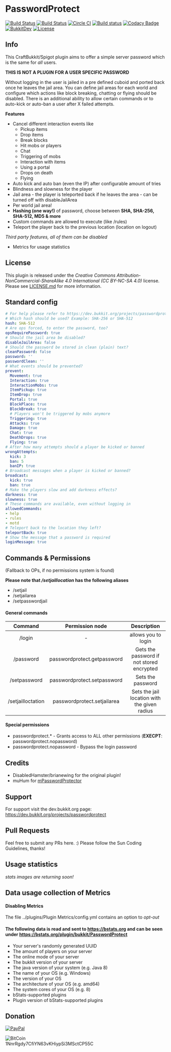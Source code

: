 # PasswordProtect
[![Build Status](https://ci.dustplanet.de/job/PasswordProtect/badge/icon)](https://ci.dustplanet.de/job/PasswordProtect/)
[![Build Status](https://travis-ci.org/timbru31/PasswordProtect.svg?branch=master)](https://travis-ci.org/timbru31/PasswordProtect)
[![Circle CI](https://img.shields.io/circleci/project/timbru31/PasswordProtect.svg)](https://circleci.com/gh/timbru31/PasswordProtect)
[![Build status](https://ci.appveyor.com/api/projects/status/alqexsstuby24650?svg=true)](https://ci.appveyor.com/project/timbru31/passwordprotect)
[![Codacy Badge](https://api.codacy.com/project/badge/Grade/c44d903ca5124d3c8b3278070c0eb704)](https://www.codacy.com/app/timbru31/PasswordProtect?utm_source=github.com&utm_medium=referral&utm_content=timbru31/PasswordProtect&utm_campaign=badger)
[![BukkitDev](https://img.shields.io/badge/BukkitDev-v1.3.1-orange.svg)](https://dev.bukkit.org/projects/passwordprotect)
[![License](https://img.shields.io/badge/License-CC%20BY--NC--SA%204.0-blue.svg)](LICENSE.md)

## Info
This CraftBukkit/Spigot plugin aims to offer a simple server password which is the same for _all_ users.

**THIS IS NOT A PLUGIN FOR A USER SPECIFIC PASSWORD**

Without logging in the user is jailed in a pre defined cuboid and ported back once he leaves the jail area.
You can define jail areas for each world and configure which actions like block breaking, chatting or flying should be disabled.
There is an additional ability to allow certain commands or to auto-kick or auto-ban a user after X failed attempts.

**Features**
* Cancel different interaction events like
  * Pickup items
  * Drop items
  * Break blocks
  * Hit mobs or players
  * Chat
  * Triggering of mobs
  * Interaction with items
  * Using a portal
  * Drops on death
  * Flying
* Auto kick and auto ban (even the IP) after configurable amount of tries
* Blindness and slowness for the player
* Jail area - the player is teleported back if he leaves the area - can be turned off with disableJailArea
* Per world jail area!
* **Hashing (one way!)** of password, choose between **SHA, SHA-256, SHA-512, MD5 & more**
* Custom commands are allowed to execute (like /rules)
* Teleport the player back to the previous location (location on logout)

*Third party features, all of them can be disabled*
* Metrics for usage statistics

## License
This plugin is released under the
*Creative Commons Attribution-NonCommercial-ShareAlike 4.0 International (CC BY-NC-SA 4.0)* license.
Please see [LICENSE.md](LICENSE.md) for more information.

## Standard config
```yaml
# For help please refer to https://dev.bukkit.org/projects/passwordprotect
# Which hash should be used? Example: SHA-256 or SHA-512
hash: SHA-512
# Are ops forced, to enter the password, too?
opsRequirePassword: true
# Should the jail area be disabled?
disableJailArea: false
# Should the password be stored in clean (plain) text?
cleanPassword: false
password: ''
passwordClean: ''
# What events should be prevented?
prevent:
  Movement: true
  Interaction: true
  InteractionMobs: true
  ItemPickup: true
  ItemDrop: true
  Portal: true
  BlockPlace: true
  BlockBreak: true
  # Players won't be triggered by mobs anymore
  Triggering: true
  Attacks: true
  Damage: true
  Chat: true
  DeathDrops: true
  Flying: true
# After how many attempts should a player be kicked or banned
wrongAttempts:
  kick: 3
  ban: 5
  banIP: true
# Broadcast messages when a player is kicked or banned?
broadcast:
  kick: true
  ban: true
# Make the players slow and add darkness effects?
darkness: true
slowness: true
# These commands are available, even without logging in
allowedCommands:
- help
- rules
- motd
# Teleport back to the location they left?
teleportBack: true
# Show the message that a password is required
loginMessage: true
```

## Commands & Permissions
(Fallback to OPs, if no permissions system is found)

**Please note that _/setjaillocation_ has the following aliases**
* /setjail
* /setjailarea
* /setpasswordjail

#### General commands
| Command                    | Permission node             | Description                                  |
|:--------------------------:|:---------------------------:|:--------------------------------------------:|
| /login <password>          | -                           | allows you to login                          |
| /password                  | passwordprotect.getpassword | Gets the password if not stored encrypted    |
| /setpassword <xyz>         | passwordprotect.setpassword | Sets the password                            |
| /setjailloctation <radius> | passwordprotect.setjailarea | Sets the jail location with the given radius |

#### Special permissions
* passwordprotect.* - Grants access to ALL other permissions (**EXECPT**: passwordprotect.nopassword)
* passwordprotect.nopassword - Bypass the login password

## Credits
* DisabledHamster/brianewing for the original plugin!
* muHum for [mPasswordProtector](https://github.com/muHum/mPasswordProtector)

## Support
For support visit the dev.bukkit.org page: https://dev.bukkit.org/projects/passwordprotect

## Pull Requests
Feel free to submit any PRs here. :)
Please follow the Sun Coding Guidelines, thanks!

## Usage statistics
_stats images are returning soon!_

## Data usage collection of Metrics

#### Disabling Metrics
The file ../plugins/Plugin Metrics/config.yml contains an option to *opt-out*

#### The following data is **read and sent** to https://bstats.org and can be seen under https://bstats.org/plugin/bukkit/PasswordProtect
* Your server's randomly generated UUID
* The amount of players on your server
* The online mode of your server
* The bukkit version of your server
* The java version of your system (e.g. Java 8)
* The name of your OS (e.g. Windows)
* The version of your OS
* The architecture of your OS (e.g. amd64)
* The system cores of your OS (e.g. 8)
* bStats-supported plugins
* Plugin version of bStats-supported plugins

## Donation
[![PayPal](https://www.paypalobjects.com/en_US/i/btn/btn_donateCC_LG.gif "Donation via PayPal")](https://www.paypal.com/cgi-bin/webscr?cmd=_s-xclick&hosted_button_id=T9TEV7Q88B9M2)

![BitCoin](https://dustplanet.de/wp-content/uploads/2015/01/bitcoin-logo-plain.png "Donation via BitCoins")  
1NnrRgdy7CfiYN63vKHiypSi3MSctCP55C
